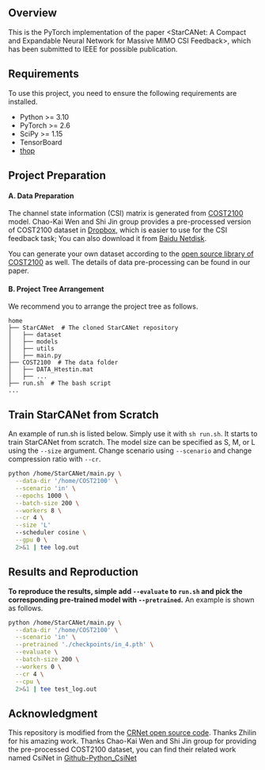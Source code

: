 ## Overview

This is the PyTorch implementation of the paper <StarCANet: A Compact and Expandable Neural Network for Massive MIMO CSI Feedback>, which has been submitted to IEEE for possible publication.

## Requirements

To use this project, you need to ensure the following requirements are installed.

- Python >= 3.10
- PyTorch >= 2.6
- SciPy >= 1.15
- TensorBoard
- [thop](https://github.com/Lyken17/pytorch-OpCounter)

## Project Preparation

#### A. Data Preparation

The channel state information (CSI) matrix is generated from [COST2100](https://ieeexplore.ieee.org/document/6393523) model. Chao-Kai Wen and Shi Jin group provides a pre-processed version of COST2100 dataset in [Dropbox](https://www.dropbox.com/scl/fo/tqhriijik2p76j7kfp9jl/h?rlkey=4r1zvjpv4lh5h4fpt7lbpus8c&e=1&st=wqinniyn&dl=0), which is easier to use for the CSI feedback task; You can also download it from [Baidu Netdisk](https://pan.baidu.com/s/1Ggr6gnsXNwzD4ULbwqCmjA).

You can generate your own dataset according to the [open source library of COST2100](https://github.com/cost2100/cost2100) as well. The details of data pre-processing can be found in our paper.

#### B. Project Tree Arrangement

We recommend you to arrange the project tree as follows.

```
home
├── StarCANet  # The cloned StarCANet repository
│   ├── dataset
│   ├── models
│   ├── utils
│   ├── main.py
├── COST2100  # The data folder
│   ├── DATA_Htestin.mat
│   ├── ...
├── run.sh  # The bash script
...
```

## Train StarCANet from Scratch

An example of run.sh is listed below. Simply use it with `sh run.sh`. It starts to train StarCANet from scratch. The model size can be specified as S, M, or L using the `--size` argument. Change scenario using `--scenario` and change compression ratio with `--cr`.

``` bash
python /home/StarCANet/main.py \
  --data-dir '/home/COST2100' \
  --scenario 'in' \
  --epochs 1000 \
  --batch-size 200 \
  --workers 8 \
  --cr 4 \
  --size 'L'
  --scheduler cosine \
  --gpu 0 \
  2>&1 | tee log.out
```

## Results and Reproduction


**To reproduce the results, simple add `--evaluate` to `run.sh` and pick the corresponding pre-trained model with `--pretrained`.** An example is shown as follows.

``` bash
python /home/StarCANet/main.py \
  --data-dir '/home/COST2100' \
  --scenario 'in' \
  --pretrained './checkpoints/in_4.pth' \
  --evaluate \
  --batch-size 200 \
  --workers 0 \
  --cr 4 \
  --cpu \
  2>&1 | tee test_log.out

```

## Acknowledgment

This repository is modified from the [CRNet open source code](https://github.com/Kylin9511/CRNet). Thanks Zhilin for his amazing work.
Thanks Chao-Kai Wen and Shi Jin group for providing the pre-processed COST2100 dataset, you can find their related work named CsiNet in [Github-Python_CsiNet](https://github.com/sydney222/Python_CsiNet) 

